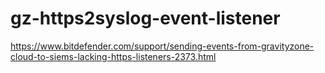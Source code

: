 # gz-https2syslog-event-listener
https://www.bitdefender.com/support/sending-events-from-gravityzone-cloud-to-siems-lacking-https-listeners-2373.html
